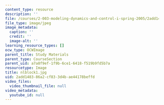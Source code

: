 ```yaml
---
content_type: resource
description: ''
file: /courses/2-003-modeling-dynamics-and-control-i-spring-2005/2add148386a2cf833d4bae44178beffd_nlblock1.jpg
file_type: image/jpeg
image_metadata:
  caption: ''
  credit: ''
  image-alt: ''
learning_resource_types: []
ocw_type: OCWImage
parent_title: Study Materials
parent_type: CourseSection
parent_uid: a7a8f9ef-1f9b-6ce1-6418-f519b9fd5b7a
resourcetype: Image
title: nlblock1.jpg
uid: 2add1483-86a2-cf83-3d4b-ae44178beffd
video_files:
  video_thumbnail_file: null
video_metadata:
  youtube_id: null
---
```

